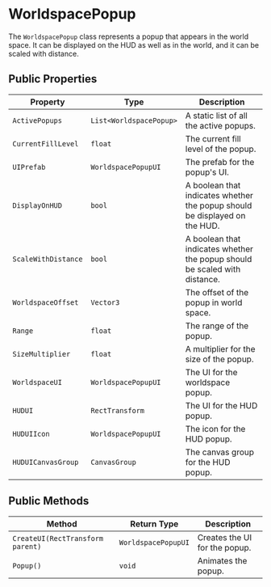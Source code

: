 # WorldspacePopup

The `WorldspacePopup` class represents a popup that appears in the world space. It can be displayed on the HUD as well as in the world, and it can be scaled with distance.

## Public Properties

| Property           | Type                      | Description                                      |
| ------------------ | ------------------------- | ------------------------------------------------ |
| `ActivePopups`     | `List<WorldspacePopup>`   | A static list of all the active popups.          |
| `CurrentFillLevel` | `float`                   | The current fill level of the popup.             |
| `UIPrefab`         | `WorldspacePopupUI`       | The prefab for the popup's UI.                   |
| `DisplayOnHUD`     | `bool`                    | A boolean that indicates whether the popup should be displayed on the HUD. |
| `ScaleWithDistance`| `bool`                    | A boolean that indicates whether the popup should be scaled with distance. |
| `WorldspaceOffset` | `Vector3`                 | The offset of the popup in world space.          |
| `Range`            | `float`                   | The range of the popup.                          |
| `SizeMultiplier`   | `float`                   | A multiplier for the size of the popup.          |
| `WorldspaceUI`     | `WorldspacePopupUI`       | The UI for the worldspace popup.                 |
| `HUDUI`            | `RectTransform`           | The UI for the HUD popup.                        |
| `HUDUIIcon`        | `WorldspacePopupUI`       | The icon for the HUD popup.                      |
| `HUDUICanvasGroup` | `CanvasGroup`             | The canvas group for the HUD popup.              |

## Public Methods

| Method                  | Return Type         | Description                                      |
| ----------------------- | ------------------- | ------------------------------------------------ |
| `CreateUI(RectTransform parent)` | `WorldspacePopupUI` | Creates the UI for the popup.                    |
| `Popup()`               | `void`              | Animates the popup.                              |
